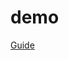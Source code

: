 # demo

[Guide](https://docs.google.com/document/d/1OyRYX1xb_9F_LQl0uSKoYNw95FRPHRk_waz5hU0tknE/edit?usp=sharing)
